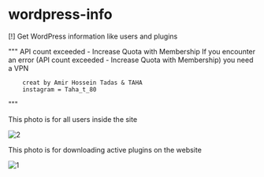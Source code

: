 # wordpress-info
[!] Get WordPress information like users and plugins


"""
        API count exceeded - Increase Quota with Membership
        If you encounter an error (API count exceeded - Increase Quota with Membership)   you need a VPN
        
        
        
        creat by Amir Hossein Tadas & TAHA
        instagram = Taha_t_80
"""



This photo is for all users inside the site


![2](https://user-images.githubusercontent.com/83164596/119128941-89137780-ba4b-11eb-9764-a95370349c5c.PNG)



This photo is for downloading active plugins on the website


![1](https://user-images.githubusercontent.com/83164596/119129057-ab0cfa00-ba4b-11eb-9ee7-6b68ca96f0b2.PNG)
